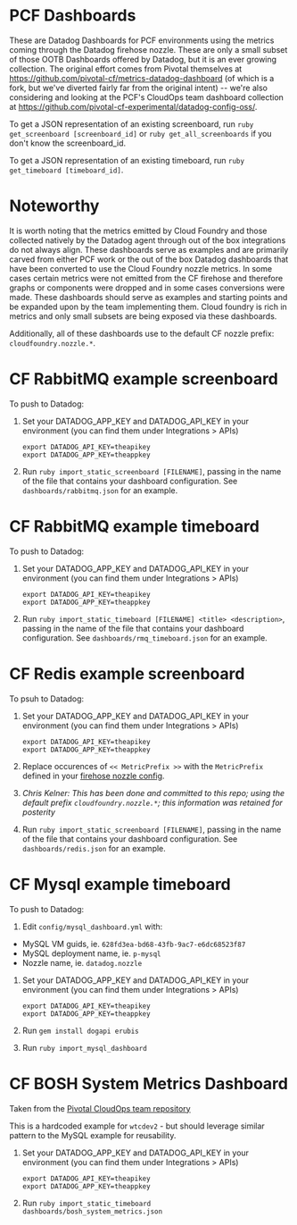 # PCF Dashboards
These are Datadog Dashboards for PCF environments using the metrics coming through the Datadog firehose nozzle. These are only a small subset of those OOTB Dashboards offered by Datadog, but it is an ever growing collection. The original effort comes from Pivotal themselves at https://github.com/pivotal-cf/metrics-datadog-dashboard (of which is a fork, but we've diverted fairly far from the original intent) -- we're also considering and looking at the PCF's CloudOps team dashboard collection at https://github.com/pivotal-cf-experimental/datadog-config-oss/.

To get a JSON representation of an existing screenboard, run `ruby get_screenboard [screenboard_id]` or `ruby get_all_screenboards` if you don't know the screenboard_id.

To get a JSON representation of an existing timeboard, run `ruby get_timeboard [timeboard_id]`.

# Noteworthy
It is worth noting that the metrics emitted by Cloud Foundry and those collected natively by the Datadog agent through out of the box integrations do not always align. These dashboards serve as examples and are primarily carved from either PCF work or the out of the box Datadog dashboards that have been converted to use the Cloud Foundry nozzle metrics. In some cases certain metrics were not emitted from the CF firehose and therefore graphs or components were dropped and in some cases conversions were made. These dashboards should serve as examples and starting points and be expanded upon by the team implementing them. Cloud foundry is rich in metrics and only small subsets are being exposed via these dashboards.

Additionally, all of these dashboards use to the default CF nozzle prefix: `cloudfoundry.nozzle.*`.

# CF RabbitMQ example screenboard
To push to Datadog:
1. Set your DATADOG_APP_KEY and DATADOG_API_KEY in your environment (you can find them under Integrations > APIs)

    ```
    export DATADOG_API_KEY=theapikey
    export DATADOG_APP_KEY=theappkey
    ```

1. Run `ruby import_static_screenboard [FILENAME]`, passing in the name of the file that contains your dashboard configuration. See `dashboards/rabbitmq.json` for an example.

# CF RabbitMQ example timeboard
To push to Datadog:
1. Set your DATADOG_APP_KEY and DATADOG_API_KEY in your environment (you can find them under Integrations > APIs)

    ```
    export DATADOG_API_KEY=theapikey
    export DATADOG_APP_KEY=theappkey
    ```

1. Run `ruby import_static_timeboard [FILENAME] <title> <description>`, passing in the name of the file that contains your dashboard configuration. See `dashboards/rmq_timeboard.json` for an example.

# CF Redis example screenboard
To psuh to Datadog:
1. Set your DATADOG_APP_KEY and DATADOG_API_KEY in your environment (you can find them under Integrations > APIs)

    ```
    export DATADOG_API_KEY=theapikey
    export DATADOG_APP_KEY=theappkey
    ```

1. Replace occurences of `<< MetricPrefix >>` with the `MetricPrefix` defined in your [firehose nozzle config](https://github.com/cloudfoundry-incubator/datadog-firehose-nozzle).
  1. _Chris Kelner: This has been done and committed to this repo; using the default prefix `cloudfoundry.nozzle.*`; this information was retained for posterity_
1. Run `ruby import_static_screenboard [FILENAME]`, passing in the name of the file that contains your dashboard configuration. See `dashboards/redis.json` for an example.

# CF Mysql example timeboard
To push to Datadog:
1. Edit `config/mysql_dashboard.yml` with:
  - MySQL VM guids, ie. `628fd3ea-bd68-43fb-9ac7-e6dc68523f87`
  - MySQL deployment name, ie. `p-mysql`
  - Nozzle name, ie. `datadog.nozzle`
1. Set your DATADOG_APP_KEY and DATADOG_API_KEY in your environment (you can find them under Integrations > APIs)

    ```
    export DATADOG_API_KEY=theapikey
    export DATADOG_APP_KEY=theappkey
    ```
1. Run `gem install dogapi erubis`
1. Run `ruby import_mysql_dashboard`

# CF BOSH System Metrics Dashboard
Taken from the [Pivotal CloudOps team repository](https://github.com/pivotal-cf-experimental/datadog-config-oss/blob/master/dashboard_templates/shared/bosh_system_metrics.json.erb)

This is a hardcoded example for `wtcdev2` - but should leverage similar pattern
to the MySQL example for reusability.

1. Set your DATADOG_APP_KEY and DATADOG_API_KEY in your environment (you can find them under Integrations > APIs)

    ```
    export DATADOG_API_KEY=theapikey
    export DATADOG_APP_KEY=theappkey
    ```
1. Run `ruby import_static_timeboard dashboards/bosh_system_metrics.json`

